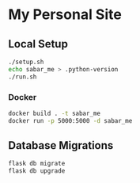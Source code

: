 # My Personal Site

## Local Setup

```bash
./setup.sh
echo sabar_me > .python-version
./run.sh
```

### Docker

```bash
docker build . -t sabar_me
docker run -p 5000:5000 -d sabar_me
```

## Database Migrations

```bash
flask db migrate
flask db upgrade
```

